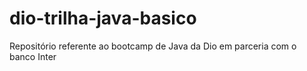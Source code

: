 # dio-trilha-java-basico
Repositório referente ao bootcamp de Java da Dio em parceria com o banco Inter
